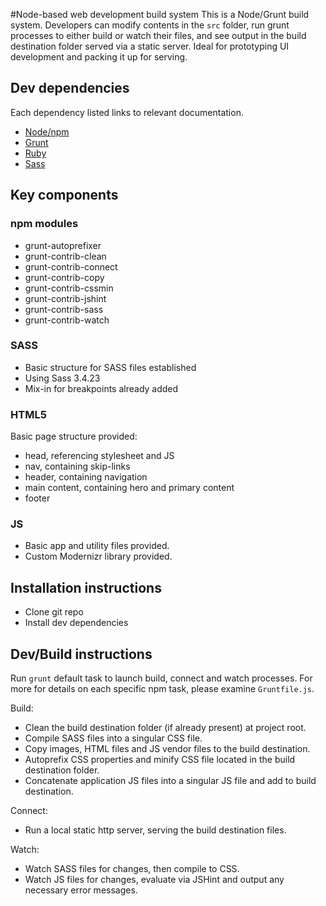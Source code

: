 #Node-based web development build system
This is a Node/Grunt build system. Developers can modify contents in the `src` folder, run grunt processes to either build or watch their files, and see output in the build destination folder served via a static server. Ideal for prototyping UI development and packing it up for serving. 

## Dev dependencies
Each dependency listed links to relevant documentation.
- [Node/npm](https://docs.npmjs.com/getting-started/installing-node)
- [Grunt](http://gruntjs.com/getting-started)
- [Ruby](https://www.ruby-lang.org/en/documentation/installation/)
- [Sass](http://sass-lang.com/install)

## Key components
### npm modules
- grunt-autoprefixer
- grunt-contrib-clean
- grunt-contrib-connect
- grunt-contrib-copy
- grunt-contrib-cssmin
- grunt-contrib-jshint
- grunt-contrib-sass
- grunt-contrib-watch

### SASS
- Basic structure for SASS files established
- Using Sass 3.4.23
- Mix-in for breakpoints already added

### HTML5
Basic page structure provided:
- head, referencing stylesheet and JS
- nav, containing skip-links
- header, containing navigation
- main content, containing hero and primary content
- footer

### JS
- Basic app and utility files provided.
- Custom Modernizr library provided.

## Installation instructions
- Clone git repo
- Install dev dependencies

## Dev/Build instructions
Run `grunt` default task to launch build, connect and watch processes. For more for details on each specific npm task, please examine `Gruntfile.js`.

Build:
- Clean the build destination folder (if already present) at project root.
- Compile SASS files into a singular CSS file.
- Copy images, HTML files and JS vendor files to the build destination.
- Autoprefix CSS properties and minify CSS file located in the build destination folder.
- Concatenate application JS files into a singular JS file and add to build destination.

Connect:
- Run a local static http server, serving the build destination files.

Watch:
- Watch SASS files for changes, then compile to CSS.
- Watch JS files for changes, evaluate via JSHint and output any necessary error messages.